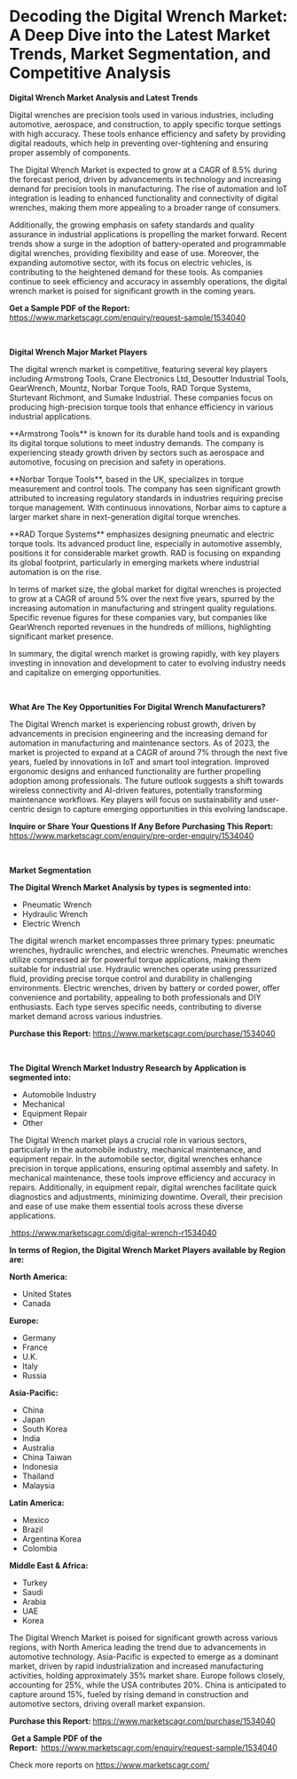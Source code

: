 <p><h1>Decoding the Digital Wrench Market: A Deep Dive into the Latest Market Trends, Market Segmentation, and Competitive Analysis</h1></p><p><strong>Digital Wrench Market Analysis and Latest Trends</strong></p>
<p><p>Digital wrenches are precision tools used in various industries, including automotive, aerospace, and construction, to apply specific torque settings with high accuracy. These tools enhance efficiency and safety by providing digital readouts, which help in preventing over-tightening and ensuring proper assembly of components.</p><p>The Digital Wrench Market is expected to grow at a CAGR of 8.5% during the forecast period, driven by advancements in technology and increasing demand for precision tools in manufacturing. The rise of automation and IoT integration is leading to enhanced functionality and connectivity of digital wrenches, making them more appealing to a broader range of consumers. </p><p>Additionally, the growing emphasis on safety standards and quality assurance in industrial applications is propelling the market forward. Recent trends show a surge in the adoption of battery-operated and programmable digital wrenches, providing flexibility and ease of use. Moreover, the expanding automotive sector, with its focus on electric vehicles, is contributing to the heightened demand for these tools. As companies continue to seek efficiency and accuracy in assembly operations, the digital wrench market is poised for significant growth in the coming years.</p></p>
<p><strong>Get a Sample PDF of the Report:&nbsp;</strong> <a href="https://www.marketscagr.com/enquiry/request-sample/1534040?utm_campaign=2480&utm_medium=2&utm_source=Github&utm_content=ia&utm_term=08042025&utm_id=digital-wrench">https://www.marketscagr.com/enquiry/request-sample/1534040</a></p>
<p>&nbsp;</p>
<p><strong>Digital Wrench Major Market Players</strong></p>
<p><p>The digital wrench market is competitive, featuring several key players including Armstrong Tools, Crane Electronics Ltd, Desoutter Industrial Tools, GearWrench, Mountz, Norbar Torque Tools, RAD Torque Systems, Sturtevant Richmont, and Sumake Industrial. These companies focus on producing high-precision torque tools that enhance efficiency in various industrial applications.</p><p>**Armstrong Tools** is known for its durable hand tools and is expanding its digital torque solutions to meet industry demands. The company is experiencing steady growth driven by sectors such as aerospace and automotive, focusing on precision and safety in operations.</p><p>**Norbar Torque Tools**, based in the UK, specializes in torque measurement and control tools. The company has seen significant growth attributed to increasing regulatory standards in industries requiring precise torque management. With continuous innovations, Norbar aims to capture a larger market share in next-generation digital torque wrenches.</p><p>**RAD Torque Systems** emphasizes designing pneumatic and electric torque tools. Its advanced product line, especially in automotive assembly, positions it for considerable market growth. RAD is focusing on expanding its global footprint, particularly in emerging markets where industrial automation is on the rise.</p><p>In terms of market size, the global market for digital wrenches is projected to grow at a CAGR of around 5% over the next five years, spurred by the increasing automation in manufacturing and stringent quality regulations. Specific revenue figures for these companies vary, but companies like GearWrench reported revenues in the hundreds of millions, highlighting significant market presence.</p><p>In summary, the digital wrench market is growing rapidly, with key players investing in innovation and development to cater to evolving industry needs and capitalize on emerging opportunities.</p></p>
<p>&nbsp;</p>
<p><strong>What Are The Key Opportunities For Digital Wrench Manufacturers?</strong></p>
<p><p>The Digital Wrench market is experiencing robust growth, driven by advancements in precision engineering and the increasing demand for automation in manufacturing and maintenance sectors. As of 2023, the market is projected to expand at a CAGR of around 7% through the next five years, fueled by innovations in IoT and smart tool integration. Improved ergonomic designs and enhanced functionality are further propelling adoption among professionals. The future outlook suggests a shift towards wireless connectivity and AI-driven features, potentially transforming maintenance workflows. Key players will focus on sustainability and user-centric design to capture emerging opportunities in this evolving landscape.</p></p>
<p><strong>Inquire or Share Your Questions If Any Before Purchasing This Report:</strong> <a href="https://www.marketscagr.com/enquiry/pre-order-enquiry/1534040?utm_campaign=2480&utm_medium=2&utm_source=Github&utm_content=ia&utm_term=08042025&utm_id=digital-wrench">https://www.marketscagr.com/enquiry/pre-order-enquiry/1534040</a></p>
<p>&nbsp;</p>
<p><strong>Market Segmentation</strong></p>
<p><strong>The Digital Wrench Market Analysis by types is segmented into:</strong></p>
<p><ul><li>Pneumatic Wrench</li><li>Hydraulic Wrench</li><li>Electric Wrench</li></ul></p>
<p><p>The digital wrench market encompasses three primary types: pneumatic wrenches, hydraulic wrenches, and electric wrenches. Pneumatic wrenches utilize compressed air for powerful torque applications, making them suitable for industrial use. Hydraulic wrenches operate using pressurized fluid, providing precise torque control and durability in challenging environments. Electric wrenches, driven by battery or corded power, offer convenience and portability, appealing to both professionals and DIY enthusiasts. Each type serves specific needs, contributing to diverse market demand across various industries.</p></p>
<p><strong>Purchase this Report:&nbsp;</strong><a href="https://www.marketscagr.com/purchase/1534040?utm_campaign=2480&utm_medium=2&utm_source=Github&utm_content=ia&utm_term=08042025&utm_id=digital-wrench">https://www.marketscagr.com/purchase/1534040</a></p>
<p>&nbsp;</p>
<p><strong>The Digital Wrench Market Industry Research by Application is segmented into:</strong></p>
<p><ul><li>Automobile Industry</li><li>Mechanical</li><li>Equipment Repair</li><li>Other</li></ul></p>
<p><p>The Digital Wrench market plays a crucial role in various sectors, particularly in the automobile industry, mechanical maintenance, and equipment repair. In the automobile sector, digital wrenches enhance precision in torque applications, ensuring optimal assembly and safety. In mechanical maintenance, these tools improve efficiency and accuracy in repairs. Additionally, in equipment repair, digital wrenches facilitate quick diagnostics and adjustments, minimizing downtime. Overall, their precision and ease of use make them essential tools across these diverse applications.</p></p>
<p><a href="https://www.marketscagr.com/digital-wrench-r1534040?utm_campaign=2480&utm_medium=2&utm_source=Github&utm_content=ia&utm_term=08042025&utm_id=digital-wrench">&nbsp;https://www.marketscagr.com/digital-wrench-r1534040</a></p>
<p><strong>In terms of Region, the Digital Wrench Market Players available by Region are:</strong></p>
<p>
    <p> <strong> North America: </strong>
        <ul>
            <li>United States</li>
            <li>Canada</li>
        </ul>
        </p> 
    <p> <strong> Europe: </strong>
        <ul>
            <li>Germany</li>
            <li>France</li>
            <li>U.K.</li>
            <li>Italy</li>
            <li>Russia</li>
        </ul>
        </p> 
    <p> <strong> Asia-Pacific: </strong>
        <ul>
            <li>China</li>
            <li>Japan</li>
            <li>South Korea</li>
            <li>India</li>
            <li>Australia</li>
            <li>China Taiwan</li>
            <li>Indonesia</li>
            <li>Thailand</li>
            <li>Malaysia</li>
        </ul>
        </p> 
    <p> <strong> Latin America: </strong>
        <ul>
            <li>Mexico</li>
            <li>Brazil</li>
            <li>Argentina Korea</li>
            <li>Colombia</li>
        </ul>
        </p> 
    <p> <strong> Middle East & Africa: </strong>
        <ul>
            <li>Turkey</li>
            <li>Saudi</li>
            <li>Arabia</li>
            <li>UAE</li>
            <li>Korea</li>
        </ul>
    </p>
    </p>
<p><p>The Digital Wrench Market is poised for significant growth across various regions, with North America leading the trend due to advancements in automotive technology. Asia-Pacific is expected to emerge as a dominant market, driven by rapid industrialization and increased manufacturing activities, holding approximately 35% market share. Europe follows closely, accounting for 25%, while the USA contributes 20%. China is anticipated to capture around 15%, fueled by rising demand in construction and automotive sectors, driving overall market expansion.</p></p>
<p><strong>Purchase this Report: </strong><a href="https://www.marketscagr.com/purchase/1534040?utm_campaign=2480&utm_medium=2&utm_source=Github&utm_content=ia&utm_term=08042025&utm_id=digital-wrench">https://www.marketscagr.com/purchase/1534040</a></p>
<p>&nbsp;<strong>Get a Sample PDF of the Report:&nbsp;&nbsp;</strong><a href="https://www.marketscagr.com/enquiry/request-sample/1534040?utm_campaign=2480&utm_medium=2&utm_source=Github&utm_content=ia&utm_term=08042025&utm_id=digital-wrench">https://www.marketscagr.com/enquiry/request-sample/1534040</a></p>
<p><strong></strong></p>
<p>Check more reports on <a href="https://www.marketscagr.com/?utm_campaign=2480&utm_medium=2&utm_source=Github&utm_content=ia&utm_term=08042025&utm_id=digital-wrench">https://www.marketscagr.com/</a></p>
